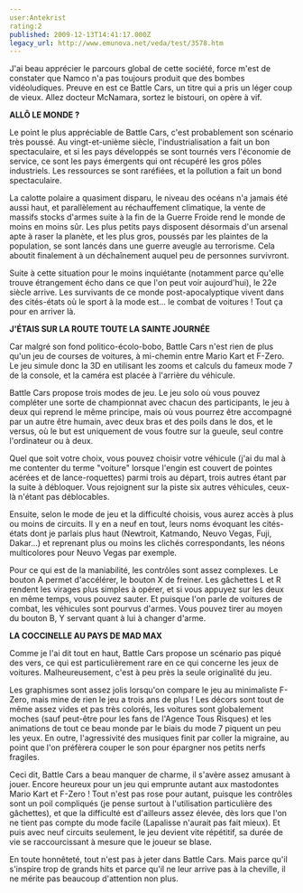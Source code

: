 ```yaml
---
user:Antekrist
rating:2
published: 2009-12-13T14:41:17.000Z
legacy_url: http://www.emunova.net/veda/test/3578.htm
---
```

J'ai beau apprécier le parcours global de cette société, force m'est de constater que Namco n'a pas toujours produit que des bombes vidéoludiques. Preuve en est ce Battle Cars, un titre qui a pris un léger coup de vieux. Allez docteur McNamara, sortez le bistouri, on opère à vif.  

  

**ALLÔ LE MONDE ?**  

Le point le plus appréciable de Battle Cars, c'est probablement son scénario très poussé. Au vingt-et-unième siècle, l'industrialisation a fait un bon spectaculaire, et si les pays développés se sont tournés vers l'économie de service, ce sont les pays émergents qui ont récupéré les gros pôles industriels. Les ressources se sont raréfiées, et la pollution a fait un bond spectaculaire.  

La calotte polaire a quasiment disparu, le niveau des océans n'a jamais été aussi haut, et parallèlement au réchauffement climatique, la vente de massifs stocks d'armes suite à la fin de la Guerre Froide rend le monde de moins en moins sûr. Les plus petits pays disposent désormais d'un arsenal apte à raser la planète, et les plus gros, poussés par les plaintes de la population, se sont lancés dans une guerre aveugle au terrorisme. Cela aboutit finalement à un déchaînement auquel peu de personnes survivront.  

Suite à cette situation pour le moins inquiétante (notamment parce qu'elle trouve étrangement écho dans ce que l'on peut voir aujourd'hui), le 22e siècle arrive. Les survivants de ce monde post-apocalyptique vivent dans des cités-états où le sport à la mode est... le combat de voitures ! Tout ça pour en arriver là.  

  

**J'ÉTAIS SUR LA ROUTE TOUTE LA SAINTE JOURNÉE**  

Car malgré son fond politico-écolo-bobo, Battle Cars n'est rien de plus qu'un jeu de courses de voitures, à mi-chemin entre Mario Kart et F-Zero. Le jeu simule donc la 3D en utilisant les zooms et calculs du fameux mode 7 de la console, et la caméra est placée à l'arrière du véhicule.  

Battle Cars propose trois modes de jeu. Le jeu solo où vous pouvez compléter une sorte de championnat avec chacun des participants, le jeu à deux qui reprend le même principe, mais où vous pourrez être accompagné par un autre être humain, avec deux bras et des poils dans le dos, et le versus, où le but est uniquement de vous foutre sur la gueule, seul contre l'ordinateur ou à deux.  

Quel que soit votre choix, vous pouvez choisir votre véhicule (j'ai du mal à me contenter du terme "voiture" lorsque l'engin est couvert de pointes acérées et de lance-roquettes) parmi trois au départ, trois autres étant par la suite à débloquer. Vous rejoignent sur la piste six autres véhicules, ceux-là n'étant pas déblocables.  

Ensuite, selon le mode de jeu et la difficulté choisis, vous aurez accès à plus ou moins de circuits. Il y en a neuf en tout, leurs noms évoquant les cités-états dont je parlais plus haut (Newtroit, Katmando, Neuvo Vegas, Fuji, Dakar...) et reprenant plus ou moins les clichés correspondants, les néons multicolores pour Neuvo Vegas par exemple.  

Pour ce qui est de la maniabilité, les contrôles sont assez complexes. Le bouton A permet d'accélérer, le bouton X de freiner. Les gâchettes L et R rendent les virages plus simples à opérer, et si vous appuyez sur les deux en même temps, vous pouvez sauter. Et puisque l'on parle de voitures de combat, les véhicules sont pourvus d'armes. Vous pouvez tirer au moyen du bouton B, Y servant quant à lui à changer d'arme.  

  

**LA COCCINELLE AU PAYS DE MAD MAX**  

Comme je l'ai dit tout en haut, Battle Cars propose un scénario pas piqué des vers, ce qui est particulièrement rare en ce qui concerne les jeux de voitures. Malheureusement, c'est à peu près la seule originalité du jeu.  

Les graphismes sont assez jolis lorsqu'on compare le jeu au minimaliste F-Zero, mais mine de rien le jeu a trois ans de plus ! Les décors sont tout de même assez vides et pas très colorés, les voitures sont globalement moches (sauf peut-être pour les fans de l'Agence Tous Risques) et les animations de tout ce beau monde par le biais du mode 7 piquent un peu les yeux. En outre, l'agressivité des musiques finit par coller la migraine, au point que l'on préfèrera couper le son pour épargner nos petits nerfs fragiles.  

Ceci dit, Battle Cars a beau manquer de charme, il s'avère assez amusant à jouer. Encore heureux pour un jeu qui emprunte autant aux mastodontes Mario Kart et F-Zero ! Tout n'est pas rose pour autant, puisque les contrôles sont un poil compliqués (je pense surtout à l'utilisation particulière des gâchettes), et que la difficulté est d'ailleurs assez élevée, dès lors que l'on ne tient pas compte du mode facile (Lapalisse n'aurait pas fait mieux). Et puis avec neuf circuits seulement, le jeu devient vite répétitif, sa durée de vie se raccourcissant à mesure que le joueur se blase.  

En toute honnêteté, tout n'est pas à jeter dans Battle Cars. Mais parce qu'il s'inspire trop de grands hits et parce qu'il ne leur arrive pas à la cheville, il ne mérite pas beaucoup d'attention non plus.